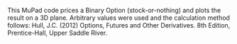 This MuPad code prices a Binary Option (stock-or-nothing) and plots the result on a 3D plane. 
Arbitrary values were used and the calculation method follows: 
Hull, J.C. (2012) Options, Futures and Other Derivatives. 8th Edition, Prentice-Hall, Upper Saddle River.
